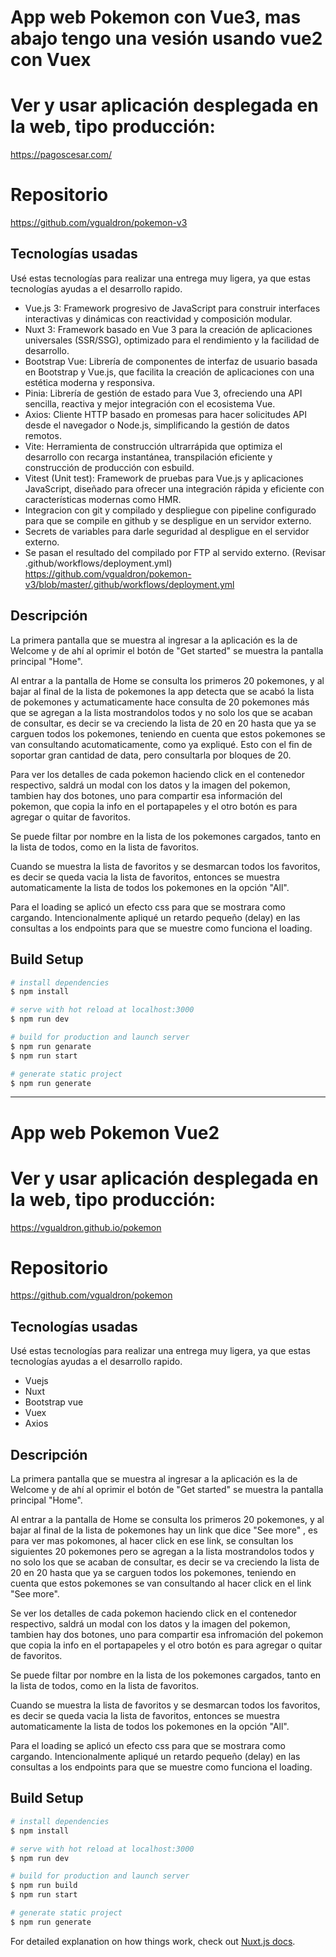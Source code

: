 # App web Pokemon con Vue3, mas abajo tengo una vesión usando vue2 con Vuex
# Ver y usar aplicación desplegada en la web, tipo producción:
https://pagoscesar.com/

# Repositorio
https://github.com/vgualdron/pokemon-v3

## Tecnologías usadas
Usé estas tecnologías para realizar una entrega muy ligera, ya que estas tecnologías ayudas a el desarrollo rapido.

* Vue.js 3: Framework progresivo de JavaScript para construir interfaces interactivas y dinámicas con reactividad y composición modular.
* Nuxt 3: Framework basado en Vue 3 para la creación de aplicaciones universales (SSR/SSG), optimizado para el rendimiento y la facilidad de desarrollo.
* Bootstrap Vue: Librería de componentes de interfaz de usuario basada en Bootstrap y Vue.js, que facilita la creación de aplicaciones con una estética moderna y responsiva.
* Pinia: Librería de gestión de estado para Vue 3, ofreciendo una API sencilla, reactiva y mejor integración con el ecosistema Vue.
* Axios: Cliente HTTP basado en promesas para hacer solicitudes API desde el navegador o Node.js, simplificando la gestión de datos remotos.
* Vite: Herramienta de construcción ultrarrápida que optimiza el desarrollo con recarga instantánea, transpilación eficiente y construcción de producción con esbuild.
* Vitest (Unit test): Framework de pruebas para Vue.js y aplicaciones JavaScript, diseñado para ofrecer una integración rápida y eficiente con características modernas como HMR.
* Integracion con git y compilado y despliegue con pipeline configurado para que se compile en github y se despligue en un servidor externo.
* Secrets de variables para darle seguridad al despligue en el servidor externo.
* Se pasan el resultado del compilado por FTP al servido externo. (Revisar .github/workflows/deployment.yml)
https://github.com/vgualdron/pokemon-v3/blob/master/.github/workflows/deployment.yml

## Descripción
La primera pantalla que se muestra al ingresar a la aplicación es la de Welcome
y de ahí al oprimir el botón de "Get started"
se muestra la pantalla principal "Home".

Al entrar a la pantalla de Home se consulta los primeros 20 pokemones,
y al bajar al final de la lista de pokemones la app detecta que se acabó la lista de pokemones
y actumaticamente hace consulta de 20 pokemones más que se agregan a la lista mostrandolos todos y no solo los que se acaban de consultar,
es decir se va creciendo la lista de 20 en 20 hasta que ya se carguen todos los pokemones, teniendo en cuenta que estos pokemones se van consultando acutomaticamente, como ya expliqué.
Esto con el fin de soportar gran cantidad de data, pero consultarla por bloques de 20.

Para ver los detalles de cada pokemon haciendo click en el contenedor respectivo, saldrá un modal con los datos y la imagen del pokemon,
tambien hay dos botones, uno para compartir esa información del pokemon, que copia la info en el portapapeles y el otro botón es para agregar o quitar de favoritos.

Se puede filtar por nombre en la lista de los pokemones cargados, tanto en la lista de todos, como en la lista de favoritos.

Cuando se muestra la lista de favoritos y se desmarcan todos los favoritos, es decir se queda vacia la lista de favoritos, entonces se muestra automaticamente la lista de todos los pokemones en la opción "All".

Para el loading se aplicó un efecto css para que se mostrara como cargando. Intencionalmente apliqué un retardo pequeño (delay) en las consultas a los endpoints para que se muestre como funciona el loading.


## Build Setup

```bash
# install dependencies
$ npm install

# serve with hot reload at localhost:3000
$ npm run dev

# build for production and launch server
$ npm run genarate
$ npm run start

# generate static project
$ npm run generate
```
-------------------------------------------------------------------------------------

# App web Pokemon Vue2
# Ver y usar aplicación desplegada en la web, tipo producción:
https://vgualdron.github.io/pokemon

# Repositorio
https://github.com/vgualdron/pokemon

## Tecnologías usadas
Usé estas tecnologías para realizar una entrega muy ligera, ya que estas tecnologías ayudas a el desarrollo rapido.

* Vuejs
* Nuxt
* Bootstrap vue
* Vuex
* Axios

## Descripción
La primera pantalla que se muestra al ingresar a la aplicación es la de Welcome y de ahí al oprimir el botón de "Get started"
se muestra la pantalla principal "Home".

Al entrar a la pantalla de Home se consulta los primeros 20 pokemones, y al bajar al final de la lista de pokemones hay un link que dice "See more"
, es para ver mas pokomones, al hacer click en ese link, se consultan los siguientes 20 pokemones pero se agregan a la lista mostrandolos todos
y no solo los que se acaban de consultar, es decir se va creciendo la lista de 20 en 20 hasta que ya se carguen todos los pokemones,
teniendo en cuenta que estos pokemones se van consultando al hacer click en el link "See more".

Se ver los detalles de cada pokemon haciendo click en el contenedor respectivo, saldrá un modal con los datos y la imagen del pokemon, tambien hay dos botones, uno para compartir esa infromación del pokemon que copia la info en el portapapeles y el otro botón es para agregar o quitar de favoritos.

Se puede filtar por nombre en la lista de los pokemones cargados, tanto en la lista de todos, como en la lista de favoritos.

Cuando se muestra la lista de favoritos y se desmarcan todos los favoritos, es decir se queda vacia la lista de favoritos, entonces se muestra automaticamente la lista de todos los pokemones en la opción "All".

Para el loading se aplicó un efecto css para que se mostrara como cargando. Intencionalmente apliqué un retardo pequeño (delay) en las consultas a los endpoints para que se muestre como funciona el loading.


## Build Setup

```bash
# install dependencies
$ npm install

# serve with hot reload at localhost:3000
$ npm run dev

# build for production and launch server
$ npm run build
$ npm run start

# generate static project
$ npm run generate
```

For detailed explanation on how things work, check out [Nuxt.js docs](https://nuxtjs.org).
